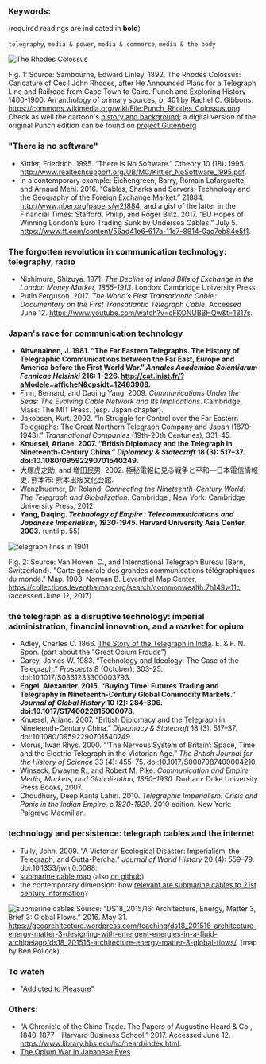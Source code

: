 ### Keywords:

(required readings are indicated in **bold**)

`telegraphy`, `media & power`, `media & commerce`, `media & the body`

![The Rhodes Colossus](/img1024px-Punch_Rhodes_Colossus.png)

Fig. 1: Source: Sambourne, Edward Linley. 1892. The Rhodes Colossus: Caricature of Cecil John Rhodes, after He Announced Plans for a Telegraph Line and Railroad from Cape Town to Cairo. Punch and Exploring History 1400-1900: An anthology of primary sources, p. 401 by Rachel C. Gibbons. https://commons.wikimedia.org/wiki/File:Punch_Rhodes_Colossus.png.
Check as well the cartoon's [history and background](https://en.wikipedia.org/wiki/The_Rhodes_Colossus); a digital version of the original Punch edition can be found on [project Gutenberg](https://www.gutenberg.org/files/20759/20759-h/20759-h.htm)

### "There is no software"
* Kittler, Friedrich. 1995. “There Is No Software.” Ctheory 10 (18): 1995. http://www.realtechsupport.org/UB/MC/Kittler_NoSoftware_1995.pdf.
* in a contemporary example: Eichengreen, Barry, Romain Lafarguette, and Arnaud Mehl. 2016. “Cables, Sharks and Servers: Technology and the Geography of the Foreign Exchange Market.” 21884. http://www.nber.org/papers/w21884; and a gist of the latter in the Financial Times: Stafford, Philip, and Roger Blitz. 2017. “EU Hopes of Winning London’s Euro Trading Sunk by Undersea Cables.” July 5. https://www.ft.com/content/56ad41e6-617a-11e7-8814-0ac7eb84e5f1.

### The forgotten revolution in communication technology: telegraphy, radio
* Nishimura, Shizuya. 1971. *The Decline of Inland Bills of Exchange in the London Money Market, 1855-1913*. London: Cambridge University Press.
* Putin Ferguson. 2017. *The World’s First Transatlantic Cable : Documentary on the First Transatlantic Telegraph Cable*. Accessed June 12. https://www.youtube.com/watch?v=cFKONUBBHQw&t=1317s.

### Japan's race for communication technology
* **Ahvenainen, J. 1981. “The Far Eastern Telegraphs. The History of Telegraphic Communications between the Far East, Europe and America before the First World War.” *Annales Academiae Scientiarum Fennicae Helsinki* 216: 1–226. http://cat.inist.fr/?aModele=afficheN&cpsidt=12483908.**
* Finn, Bernard, and Daqing Yang. 2009. *Communications Under the Seas: The Evolving Cable Network and Its Implications*. Cambridge, Mass: The MIT Press. (esp. Japan chapter).
* Jakobsen, Kurt. 2002. “In Struggle for Control over the Far Eastern Telegraphs: The Great Northern Telegraph Company and Japan (1870-1943).” *Transnational Companies* (19th-20th Centuries), 331–45.
* **Knuesel, Ariane. 2007. “British Diplomacy and the Telegraph in Nineteenth-Century China.” *Diplomacy & Statecraft* 18 (3): 517–37. doi:10.1080/09592290701540249.**
* 大塚虎之助, and 増田民男. 2002. 極秘電報に見る戦争と平和―日本電信情報史. 熊本市: 熊本出版文化会館.
* Wenzlhuemer, Dr Roland. *Connecting the Nineteenth-Century World: The Telegraph and Globalization*. Cambridge ; New York: Cambridge University Press, 2012.
* **Yang, Daqing. *Technology of Empire : Telecommunications and Japanese Imperialism, 1930-1945*. Harvard University Asia Center, 2003.**  (until p. 55)

![telegraph lines in 1901](/1901-Berne-Map-BPL-Leventhal.jpg)

Fig. 2: Source: Van Hoven, C.,  and International Telegraph Bureau (Bern, Switzerland).  "Carte générale des grandes communications télégraphiques du monde."  Map.  1903.  Norman B. Leventhal Map Center,  https://collections.leventhalmap.org/search/commonwealth:7h149w11c (accessed June 12, 2017).

### the telegraph as a disruptive technology: imperial administration, financial innovation, and a market for opium
* Adley, Charles C. 1866. [The Story of the Telegraph in India](https://books.google.ch/books?id=1GwBAAAAQAAJ&ots=YGwc3xxp88&dq=telegraphy%20opium&lr&pg=PP1#v=onepage&q=telegraphy%20opium&f=false). E. & F. N. Spon. (part about the "Great Opium Frauds")
* Carey, James W. 1983. “Technology and Ideology: The Case of the Telegraph.” *Prospects* 8 (October): 303–25. doi:10.1017/S0361233300003793.
* **Engel, Alexander. 2015. “Buying Time: Futures Trading and Telegraphy in Nineteenth-Century Global Commodity Markets.” *Journal of Global History* 10 (2): 284–306. doi:10.1017/S1740022815000078.**
* Knuesel, Ariane. 2007. “British Diplomacy and the Telegraph in Nineteenth-Century China.” *Diplomacy & Statecraft* 18 (3): 517–37. doi:10.1080/09592290701540249.
* Morus, Iwan Rhys. 2000. “‘The Nervous System of Britain’: Space, Time and the Electric Telegraph in the Victorian Age.” *The British Journal for the History of Science* 33 (4): 455–75. doi:10.1017/S0007087400004210.
* Winseck, Dwayne R., and Robert M. Pike. *Communication and Empire: Media, Markets, and Globalization, 1860–1930*. Durham: Duke University Press Books, 2007.
* Choudhury, Deep Kanta Lahiri. 2010. *Telegraphic Imperialism: Crisis and Panic in the Indian Empire, c.1830-1920*. 2010 edition. New York: Palgrave Macmillan.

### technology and persistence: telegraph cables and the internet
* Tully, John. 2009. “A Victorian Ecological Disaster: Imperialism, the Telegraph, and Gutta-Percha.” *Journal of World History* 20 (4): 559–79. doi:10.1353/jwh.0.0088.
* [submarine cable map](http://www.submarinecablemap.com/) (also [on github](https://github.com/telegeography/www.submarinecablemap.com))
* the contemporary dimension: how [relevant are submarine cables to 21st century information](https://worldview.stratfor.com/article/map-world-s-network-submarine-cables)?

![submarine cables](/img_submarine_cables.jpg)
Source: “DS18_2015/16: Architecture, Energy, Matter 3, Brief 3: Global Flows.” 2016. May 31. https://geoarchitecture.wordpress.com/teaching/ds18_201516-architecture-energy-matter-3-designing-with-emergent-energies-in-a-fluid-archipelago/ds18_201516-architecture-energy-matter-3-global-flows/. (map by Ben Pollock).

### To watch
* "[Addicted to Pleasure](http://docuwiki.net/index.php?title=Addicted_to_Pleasure)"

### Others:
* “A Chronicle of the China Trade. The Papers of Augustine Heard & Co., 1840-1877 - Harvard Business School.” 2017. Accessed June 12. https://www.library.hbs.edu/hc/heard/index.html.
* [The Opium War in Japanese Eyes](https://ocw.mit.edu/ans7870/21f/21f.027/opium_wars_japan/index.html)

